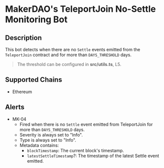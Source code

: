 # MakerDAO's TeleportJoin No-Settle Monitoring Bot

## Description

This bot detects when there are no `Settle` events emitted from the `TeleportJoin` contract and for more than `DAYS_THRESHOLD` days.

> The threshold can be configured in **src/utils.ts**, L5.

## Supported Chains

- Ethereum

## Alerts

- MK-04
  - Fired when there is no `Settle` event emitted from TeleportJoin for more than `DAYS_THRESHOLD` days.
  - Severity is always set to "Info".
  - Type is always set to "Info".
  - Metadata contains:
    - `blockTimestamp`: The current block's timestamp.
    - `latestSettleTimestamp`?: The timestamp of the latest Settle event emitted.
